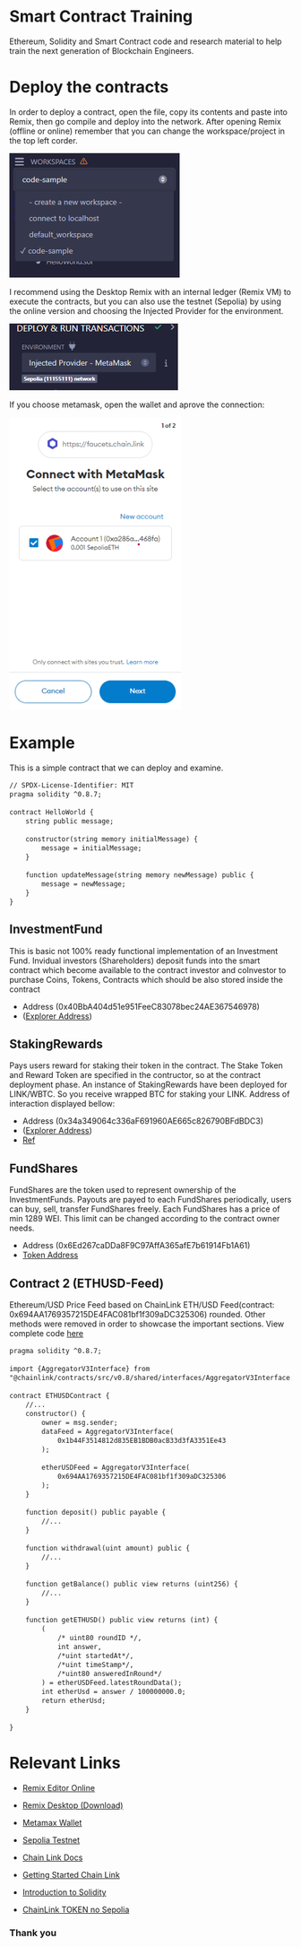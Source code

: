 # Smart Contract Training
Ethereum, Solidity and Smart Contract code and research material to help train the next generation of Blockchain Engineers.

Deploy the contracts
===
In order to deploy a contract, open the file, copy its contents and paste into Remix, then go compile and deploy into the network.
After opening Remix (offline or online) remember that you can change the workspace/project in the top left corder.

![Remix Workspace](LN002.png "Remix Workspace")

I recommend using the Desktop Remix with an internal ledger (Remix VM) to execute the contracts, but you can also use the testnet (Sepolia)
by using the online version and choosing the Injected Provider for the environment.

![Environment](LN001.png "Environment")

If you choose metamask, open the wallet and aprove the connection:


![Connect Metamask](LN003.png "Connect To Metamask")


Example
====
This is a simple contract that we can deploy and examine.
```solidity
// SPDX-License-Identifier: MIT
pragma solidity ^0.8.7;

contract HelloWorld {
    string public message;

    constructor(string memory initialMessage) {
        message = initialMessage;
    }

    function updateMessage(string memory newMessage) public {
        message = newMessage;
    }
}
```

## InvestmentFund
This is basic not 100% ready functional implementation of an Investment Fund. Invidual investors (Shareholders) deposit funds
into the smart contract which become available to the contract investor and coInvestor to purchase Coins, Tokens, Contracts which
should be also stored inside the contract

* Address (0x40BbA404d51e951FeeC83078bec24AE367546978)
* ([Explorer Address](https://sepolia.etherscan.io/address/0x40BbA404d51e951FeeC83078bec24AE367546978))

## StakingRewards
Pays users reward for staking their token in the contract. The Stake Token and Reward Token are
specified in the contructor, so at the contract deployment phase.
An instance of StakingRewards have been deployed for LINK/WBTC. So you receive wrapped BTC for staking your LINK.
Address of interaction displayed bellow:

* Address (0x34a349064c336aF691960AE665c826790BFdBDC3)
* ([Explorer Address](https://sepolia.etherscan.io/address/0x34a349064c336aF691960AE665c826790BFdBDC3))
* [Ref](https://solidity-by-example.org/defi/staking-rewards/)

## FundShares
FundShares are the token used to represent ownership of the InvestmentFunds.
Payouts are payed to each FundShares periodically, users can buy, sell, transfer FundShares freely.
Each FundShares has a price of min 1289 WEI. This limit can be changed according to the contract owner needs.

* Address (0x6Ed267caDDa8F9C97AffA365afE7b61914Fb1A61)
* [Token Address](https://sepolia.etherscan.io/token/0x6Ed267caDDa8F9C97AffA365afE7b61914Fb1A61)


## Contract 2 (ETHUSD-Feed)
Ethereum/USD Price Feed based on ChainLink ETH/USD Feed(contract: 0x694AA1769357215DE4FAC081bf1f309aDC325306) rounded. 
Other methods were removed in order to showcase the important sections.
View complete code [here](./contracts/DataFeedWallet.sol)

```solidity
pragma solidity ^0.8.7;

import {AggregatorV3Interface} from "@chainlink/contracts/src/v0.8/shared/interfaces/AggregatorV3Interface.sol";

contract ETHUSDContract {
	//...
    constructor() {
        owner = msg.sender;
        dataFeed = AggregatorV3Interface(
            0x1b44F3514812d835EB1BDB0acB33d3fA3351Ee43
        );

        etherUSDFeed = AggregatorV3Interface(
            0x694AA1769357215DE4FAC081bf1f309aDC325306
        );
    }

    function deposit() public payable {
    	//...
    }

    function withdrawal(uint amount) public {
    	//...
    }

    function getBalance() public view returns (uint256) {
    	//...
    }

    function getETHUSD() public view returns (int) {
        (
            /* uint80 roundID */,
            int answer,
            /*uint startedAt*/,
            /*uint timeStamp*/,
            /*uint80 answeredInRound*/
        ) = etherUSDFeed.latestRoundData();
        int etherUsd = answer / 100000000.0;
        return etherUsd;
    }

}
```


# Relevant Links
* [Remix Editor Online](https://remix.ethereum.org/)
* [Remix Desktop (Download)](https://github.com/ethereum/remix-desktop/releases)
* [Metamax Wallet](https://metamask.io/)
* [Sepolia Testnet](https://sepolia.etherscan.io/)
* [Chain Link Docs](https://docs.chain.link/)
* [Getting Started Chain Link](https://docs.chain.link/data-streams/getting-started)
* [Introduction to Solidity](https://docs.soliditylang.org/en/v0.8.25/introduction-to-smart-contracts.html)

* [ChainLink TOKEN no Sepolia](https://sepolia.etherscan.io/token/0x779877a7b0d9e8603169ddbd7836e478b4624789?a=0xa285a56bb18cb9b41347efd9720066322c3468fa)


### Thank you